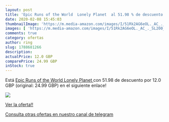 ```yaml
---
layout: post
title: 'Epic Runs of the World  Lonely Planet  al 51.98 % de descuento'
date: 2020-02-08 15:45:03
thumbnailImage: 'https://m.media-amazon.com/images/I/51Rk2AG6eOL._AC_._SL200_.jpg'
images: [ 'https://m.media-amazon.com/images/I/51Rk2AG6eOL._AC_._SL200_.jpg' ]
comments: true
category: ofertas
author: ring
slug: 1788681266
description:
actualPrice: 12.0 GBP
comparePrice: 24.99 GBP
inStock: true
---
```


Está [Epic Runs of the World  Lonely Planet ](https://www.amazon.com/dp/1788681266/?tag=redken08-20) con 51.98 de descuento por 12.0 GBP (original: 24.99 GBP) en el siguiente enlace!

[![](https://m.media-amazon.com/images/I/51Rk2AG6eOL._AC_._SL200_.jpg)](https://www.amazon.com/dp/1788681266/?tag=redken08-20)

[Ver la oferta!!](https://www.amazon.com/dp/1788681266/?tag=redken08-20)

[Consulta otras ofertas en nuestro canal de telegram](https://t.me/s/ofertas25)
